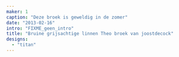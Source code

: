 ```yaml
---
maker: 1
caption: "Deze broek is geweldig in de zomer"
date: "2013-02-16"
intro: "FIXME_geen_intro"
title: "Bruine grijsachtige linnen Theo broek van joostdecock"
designs:
  - "titan"
---
```


